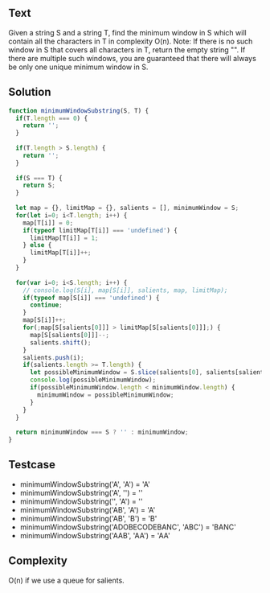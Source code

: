 ## Text
Given a string S and a string T, find the minimum window in S which will contain all the characters in T in complexity O(n).
Note: If there is no such window in S that covers all characters in T, return the empty string "". If there are multiple such windows, you are guaranteed that there will always be only one unique minimum window in S.

## Solution
```javascript
function minimumWindowSubstring(S, T) {
  if(T.length === 0) {
    return '';
  }
  
  if(T.length > S.length) {
    return '';
  }
  
  if(S === T) {
    return S;
  }
  
  let map = {}, limitMap = {}, salients = [], minimumWindow = S;
  for(let i=0; i<T.length; i++) {
    map[T[i]] = 0;
    if(typeof limitMap[T[i]] === 'undefined') {
      limitMap[T[i]] = 1;
    } else {
      limitMap[T[i]]++;
    }
  }
  
  for(var i=0; i<S.length; i++) {
    // console.log(S[i], map[S[i]], salients, map, limitMap);
    if(typeof map[S[i]] === 'undefined') {
      continue;
    }
    map[S[i]]++;
    for(;map[S[salients[0]]] > limitMap[S[salients[0]]];) {
      map[S[salients[0]]]--;
      salients.shift();
    }
    salients.push(i);
    if(salients.length >= T.length) {
      let possibleMinimumWindow = S.slice(salients[0], salients[salients.length - 1] + 1);
      console.log(possibleMinimumWindow);
      if(possibleMinimumWindow.length < minimumWindow.length) {
        minimumWindow = possibleMinimumWindow;
      }
    }
  }
  
  return minimumWindow === S ? '' : minimumWindow;
}
```

## Testcase
- minimumWindowSubstring('A', 'A') = 'A'
- minimumWindowSubstring('A', '') = ''
- minimumWindowSubstring('', 'A') = ''
- minimumWindowSubstring('AB', 'A') = 'A'
- minimumWindowSubstring('AB', 'B') = 'B'
- minimumWindowSubstring('ADOBECODEBANC', 'ABC') = 'BANC'
- minimumWindowSubstring('AAB', 'AA') = 'AA'

## Complexity
O(n) if we use a queue for salients.
